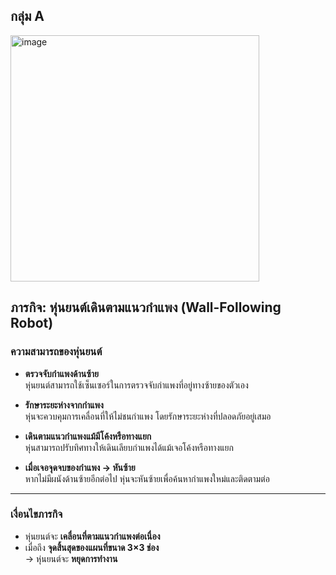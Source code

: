 ## กลุ่ม A

<img width="398" height="394" alt="image" src="https://github.com/user-attachments/assets/6b9bb1c7-69c7-4b76-a149-10b4aa7fd4cf" />

## ภารกิจ: หุ่นยนต์เดินตามแนวกำแพง (Wall-Following Robot)

### ความสามารถของหุ่นยนต์

- **ตรวจจับกำแพงด้านซ้าย**  
  หุ่นยนต์สามารถใช้เซ็นเซอร์ในการตรวจจับกำแพงที่อยู่ทางซ้ายของตัวเอง

- **รักษาระยะห่างจากกำแพง**  
  หุ่นจะควบคุมการเคลื่อนที่ให้ไม่ชนกำแพง โดยรักษาระยะห่างที่ปลอดภัยอยู่เสมอ

- **เดินตามแนวกำแพงแม้มีโค้งหรือทางแยก**  
  หุ่นสามารถปรับทิศทางให้เดินเลียบกำแพงได้แม้เจอโค้งหรือทางแยก

- **เมื่อเจอจุดจบของกำแพง → หันซ้าย**  
  หากไม่มีผนังด้านซ้ายอีกต่อไป หุ่นจะหันซ้ายเพื่อค้นหากำแพงใหม่และติดตามต่อ

---

###  เงื่อนไขภารกิจ

- หุ่นยนต์จะ **เคลื่อนที่ตามแนวกำแพงต่อเนื่อง**
- เมื่อถึง **จุดสิ้นสุดของแผนที่ขนาด 3×3 ช่อง**  
  → หุ่นยนต์จะ **หยุดการทำงาน**

